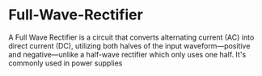 # Full-Wave-Rectifier
A Full Wave Rectifier is a circuit that converts alternating current (AC) into direct current (DC), utilizing both halves of the input waveform—positive and negative—unlike a half-wave rectifier which only uses one half. It's commonly used in power supplies

